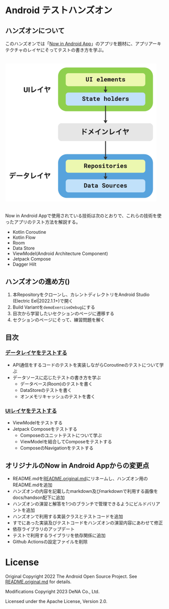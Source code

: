 # Android テストハンズオン

## ハンズオンについて

このハンズオンでは「[Now in Android App](https://github.com/android/nowinandroid)」のアプリを題材に、アプリアーキテクチャのレイヤにそってテストの書き方を学ぶ。<br>
<br>
<br>
<img src="./docs/handson/images/app_architecture.jpg" width="480">
<br>
<br>

Now in Android Appで使用されている技術は次のとおりで、これらの技術を使ったアプリのテスト方法を解説する。

- Kotlin Coroutine
- Kotlin Flow
- Room
- Data Store
- ViewModel(Android Architecture Component)
- Jetpack Compose
- Dagger Hilt

## ハンズオンの進め方()

1. 本Repositoryをクローンし、カレントディレクトリをAndroid Studio (Electric Eel|2022.1.1+)で開く
2. Build Variantを`demoExerciseDebug`にする
3. 目次から学習したいセクションのページに遷移する
4. セクションのページにそって、練習問題を解く


## 目次

### [データレイヤをテストする](./docs/handson/DataLayerTest.md)

- API通信をするコードのテストを実装しながらCoroutineのテストについて学ぶ
- データソースに応じたテストの書き方を学ぶ
  - データベース(Room)のテストを書く
  - DataStoreのテストを書く
  - オンメモリキャッシュのテストを書く

### [UIレイヤをテストする](./docs/handson/UILayerTest.md)

- ViewModelをテストする
-  Jetpack Composeをテストする
    - Composeのユニットテストについて学ぶ
    - ViewModelを結合してComposeをテストする
    - ComposeのNavigationをテストする

## オリジナルのNow in Android Appからの変更点

 - README.mdを[README.original.md](./README.original.md)にリネームし、ハンズオン用のREADME.mdを追加
 - ハンズオンの内容を記載したmarkdown及びmarkdownで利用する画像をdocs/handson配下に追加
 - ハンズオンの演習と解答を1つのブランチで管理できるようにビルドバリアントを追加
 - ハンズオンで利用する実装クラスとテストコードを追加
 - すでにあった実装及びテストコードをハンズオンの演習内容にあわせて修正
 - 依存ライブラリのアップデート
 - テストで利用するライブラリを依存関係に追加
 - Github Actionsの設定ファイルを削除

# License

Original Copyright 2022 The Android Open Source Project. See [README.original.md](./README.original.md) for details.

Modifications Copyright 2023 DeNA Co., Ltd.

Licensed under the Apache License, Version 2.0.

